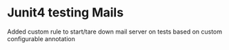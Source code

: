 # Junit4 testing Mails
Added custom rule to start/tare down mail server on tests based on custom configurable annotation 